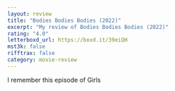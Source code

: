 ```yaml
---
layout: review
title: "Bodies Bodies Bodies (2022)"
excerpt: "My review of Bodies Bodies Bodies (2022)"
rating: "4.0"
letterboxd_url: https://boxd.it/39eiQH
mst3k: false
rifftrax: false
category: movie-review
---
```


I remember this episode of Girls
